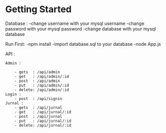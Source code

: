 # Getting Started 

Database :
-change username with your mysql username
-change password with your mysql password
-change database with your mysql database


Run First:
-npm install
-import database.sql to your database
-node App.js

API :

    Admin :
    
        - gets  : /api/admin
        - get   : /api/admin/:id
        - post  : /api/admin
        - put   : /api/admin/:id
        - delete: /api/admin/:id
    Login : 
        - post  : /api/signin
    Jurnal :
        - gets  : /api/jurnal
        - get   : /api/jurnal/:id
        - post  : /api/jurnal
        - put   : /api/jurnal/:id
        - delete: /api/jurnal/:id
